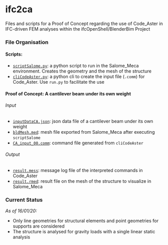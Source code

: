 # ifc2ca
Files and scripts for a Proof of Concept regarding the use of Code_Aster in IFC-driven FEM analyses within the ifcOpenShell/BlenderBim Project

### File Organisation
#### Scripts:
- [`scriptSalome.py`](scriptSalome.py): a python script to run in the Salome_Meca environment. Creates the geometry and the mesh of the structure
- [`cliCodeAster.py`](cliCodeAster.py): a python cli to create the input file (`.comm`) for Code_Aster. Use `run.py` to facilitate the use

#### Proof of Concept: A cantilever beam under its own weight
###### Input
- [`inputDataCA.json`](inputDataCA.json): json data file of a cantilever beam under its own weight
- [`bldMesh.med`](CodeAsterModel-CantileverBeam/bldMesh.med): mesh file exported from Salome_Meca after executing `scriptSalome`
- [`CA_input_00.comm`](CodeAsterModel-CantileverBeam/CA_input_00.comm): command file generated from `cliCodeAster`

###### Output
- [`result.mess`](CodeAsterModel-CantileverBeam/result.mess): message log file of the interpreted commands in Code_Aster
- [`result.rmed`](CodeAsterModel-CantileverBeam/result.rmed): result file on the mesh of the structure to visualize in Salome_Meca

### Current Status
_As of 16/01/20:_
- Only line geometries for structural elements and point geometries for supports are considered
- The structure is analysed for gravity loads with a single linear static analysis
